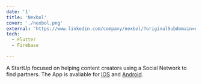 ```yaml
---
date: '1'
title: 'Nexbol'
cover: './nexbol.png'
external: 'https://www.linkedin.com/company/nexbol/?originalSubdomain=es'
tech:
  - Flutter
  - Firebase
  
---
```


A StartUp focused on helping content creators using a Social Network to find partners. The App is avaliable for [IOS](https://apps.apple.com/gt/app/nexbol/id1594000669) and [Android](https://play.google.com/store/apps/details?id=com.isvisoft.nexbol_app). 